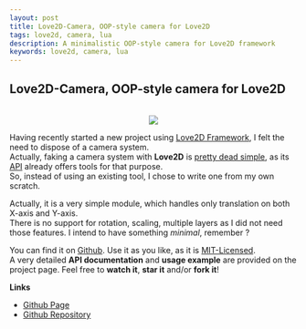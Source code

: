 ```yaml
---
layout: post
title: Love2D-Camera, OOP-style camera for Love2D
tags: love2d, camera, lua
description: A minimalistic OOP-style camera for Love2D framework
keywords: love2d, camera, lua
---
```


## Love2D-Camera, OOP-style camera for Love2D ##
<br/>
<center>
<img src="https://love2d.org/w/images/9/9b/Love-game-logo-256x256.png"></center>

Having recently started a new project using [Love2D Framework](http://love2d.org), I felt the need to dispose of a camera system.<br/>
Actually, faking a camera system with __Love2D__ is [pretty dead simple](http://nova-fusion.com/2011/04/19/cameras-in-love2d-part-1-the-basics/), as its [API](https://love2d.org/wiki/Main_Page) already offers tools for that purpose.<br/>
So, instead of using an existing tool, I chose to write one from my own scratch.<br/>

Actually, it is a very simple module, which handles only translation on both X-axis and Y-axis.<br/>
There is no support for rotation, scaling, multiple layers as I did not need those features. I intend to have something *minimal*, remember ?<br/>

You can find it on [Github](http://yonaba.github.com/Love2d-Camera/). Use it as you like, as it is [MIT-Licensed](http://www.opensource.org/licenses/mit-license.php).<br/>
A very detailed __API documentation__ and __usage example__ are provided on the project page.
Feel free to __watch it__, __star it__ and/or __fork it__!

__Links__

* [Github Page](http://yonaba.github.com/Love2d-Camera/)
* [Github Repository](http://github.com/Yonaba/Love2d-Camera)

<br/>
<br/>
                    